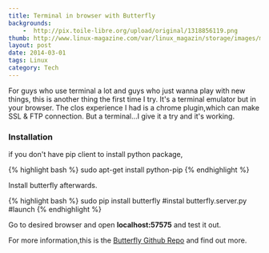 ```yaml
---
title: Terminal in browser with Butterfly 
backgrounds:
    -  http://pix.toile-libre.org/upload/original/1318856119.png
thumb: http://www.linux-magazine.com/var/linux_magazin/storage/images/media/linux-magazine-eng-us/images/butterfly/613084-1-eng-US/butterfly_large.png
layout: post
date: 2014-03-01
tags: Linux
category: Tech
---
```


For guys who use terminal a lot and guys who just wanna play with new things, this is another thing the first time I try. It's a terminal emulator but in your browser. The clos experience I had is a chrome plugin,which can make SSL & FTP connection. But a terminal...I give it a try and it's working.

### Installation

if you don't have pip client to install python package, 
   
{% highlight bash %}
   sudo apt-get install python-pip 
{% endhighlight %}

Install butterfly afterwards.

{% highlight bash %}
    sudo pip install butterfly #instal 
    butterfly.server.py #launch
{% endhighlight %}

Go to desired browser and open **localhost:57575** and test it out. 

For more information,this is the <a href="https://github.com/paradoxxxzero/butterfly" target="_blank">Butterfly Github Repo</a> and find out more.




